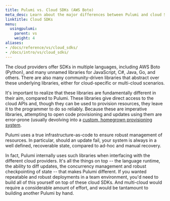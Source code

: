```yaml
---
title: Pulumi vs. Cloud SDKs (AWS Boto)
meta_desc: Learn about the major differences between Pulumi and cloud SDKs like AWS Boto and more.
linktitle: Cloud SDKs
menu:
  usingpulumi:
    parent: vs
    weight: 4
aliases:
- /docs/reference/vs/cloud_sdks/
- /docs/intro/vs/cloud_sdks/
---
```


The cloud providers offer SDKs in multiple languages, including AWS Boto (Python), and many unnamed libraries for
JavaScript, C#, Java, Go, and others. There are also many community-driven libraries that abstract over these
underlying libraries, either for cloud-specific or multi-cloud scenarios.

It's important to realize that these libraries are fundamentally different in their aim, compared to Pulumi. These
libraries give direct access to the cloud APIs and, though they can be used to provision resources, they leave it to
the programmer to do so reliably. Because these are imperative libraries, attempting to open code provisioning and
updates using them are error-prone (usually devolving into a [custom, homegrown provisioning system](/docs/using-pulumi/adopting-pulumi/vs/custom/).

Pulumi uses a true infrastructure-as-code to ensure robust management of resources. In particular, should an update
fail, your system is always in a well defined, recoverable state, compared to ad-hoc and manual recovery.

In fact, Pulumi internally uses such libraries when interfacing with the different cloud providers. It's all the
things on top -- the language runtime, the ability to diff updates, the concurrency management and robust checkpointing
of state -- that makes Pulumi different. If you wanted repeatable and robust deployments in a team environment, you'd
need to build all of this yourself on top of these cloud SDKs. And multi-cloud would require a considerable amount of
effort, and would be tantamount to building another Pulumi by hand.
